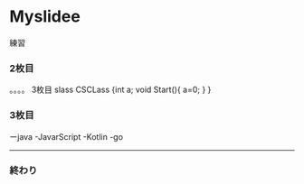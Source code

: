 # Myslidee
練習
### 2枚目
。。。。
3枚目
slass CSCLass
{int a;
void Start(){
a=0;
}
}
### 3枚目
ーjava
-JavarScript
-Kotlin
-go

---
### 終わり
